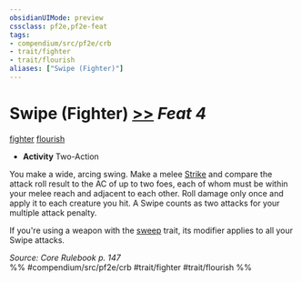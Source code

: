 ```yaml
---
obsidianUIMode: preview
cssclass: pf2e,pf2e-feat
tags:
- compendium/src/pf2e/crb
- trait/fighter
- trait/flourish
aliases: ["Swipe (Fighter)"]
---
```

# Swipe (Fighter)  [>>](../../Rules/core-rulebook/chapter-9-playing-the-game.md#Actions "Two-Action") *Feat 4*  
[fighter](../../Rules/traits/fighter.md)  [flourish](../../Rules/traits/flourish.md)  

- **Activity** Two-Action

You make a wide, arcing swing. Make a melee [Strike](../../Rules/actions/strike.md) and compare the attack roll result to the AC of up to two foes, each of whom must be within your melee reach and adjacent to each other. Roll damage only once and apply it to each creature you hit. A Swipe counts as two attacks for your multiple attack penalty.

If you're using a weapon with the [sweep](../../Rules/traits/sweep.md) trait, its modifier applies to all your Swipe attacks.

*Source: Core Rulebook p. 147*  
%% #compendium/src/pf2e/crb #trait/fighter #trait/flourish %%